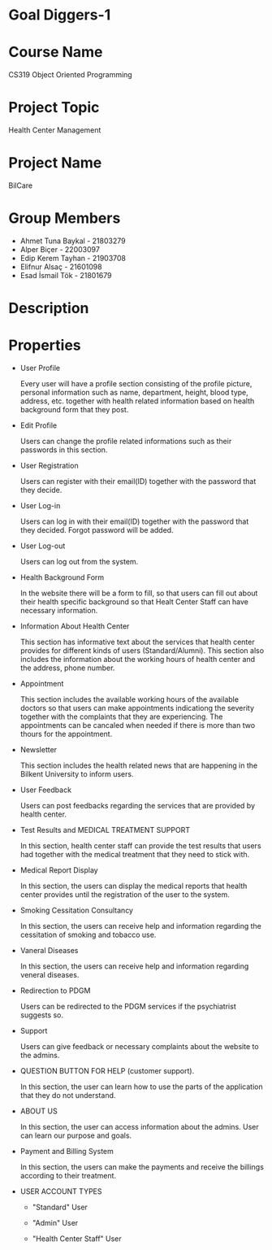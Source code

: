 # Goal Diggers-1

# Course Name
CS319 Object Oriented Programming

# Project Topic
Health Center Management

# Project Name
BilCare

# Group Members
- Ahmet Tuna Baykal - 21803279
- Alper Biçer - 22003097
- Edip Kerem Tayhan - 21903708
- Elifnur Alsaç - 21601098
- Esad İsmail Tök - 21801679

# Description


# Properties

- User Profile

    Every user will have a profile section consisting of the profile picture, personal information such as name, department, height, blood type, address, etc. together with health related information based on health background form that they post. 
    
- Edit Profile

    Users can change the profile related informations such as their passwords in this section. 
    

- User Registration

    Users can register with their email(ID) together with the password that they decide. 
    
    
- User Log-in

    Users can log in with their email(ID) together with the password that they decided. Forgot password will be added.
    
    
- User Log-out

    Users can log out from the system.

- Health Background Form

    In the website there will be a form to fill, so that users can fill out about their health specific background so that Healt Center Staff can have necessary information. 
 
- Information About Health Center

    This section has informative text about the services that health center provides for different kinds of users (Standard/Alumni). This section also includes the information about the working hours of health center and the address, phone number.

- Appointment
    
    This section includes the available working hours of the available doctors so that users can make appointments indicationg the severity together with the complaints that they are experiencing. The appointments can be cancaled when needed if there is more than two thours for the appointment.

- Newsletter

    This section includes the health related news that are happening in the Bilkent University to inform users.
 
- User Feedback

    Users can post feedbacks regarding the services that are provided by health center.
 
- Test Results and MEDICAL TREATMENT SUPPORT

    In this section, health center staff can provide the test results that users had together with the medical treatment that they need to stick with.
    
    
- Medical Report Display

    In this section, the users can display the medical reports that health center provides until the registration of the user to the system.
    
    
- Smoking Cessitation Consultancy

    In this section, the users can receive help and information regarding the cessitation of smoking and tobacco use.
    
- Vaneral Diseases

    In this section, the users can receive help and information regarding veneral diseases.
    
- Redirection to PDGM

    Users can be redirected to the PDGM services if the psychiatrist suggests so.
 
- Support

    Users can give feedback or necessary complaints about the website to the admins.


- QUESTION BUTTON FOR HELP (customer support).

    In this section, the user can learn how to use the parts of the application that they do not understand.

- ABOUT US

    In this section, the user can access information about the admins. User can learn our purpose and goals.
    
- Payment and Billing System

    In this section, the users can make the payments and receive the billings according to their treatment.


- USER ACCOUNT TYPES

    - "Standard" User

    - "Admin" User

    - "Health Center Staff" User

   
